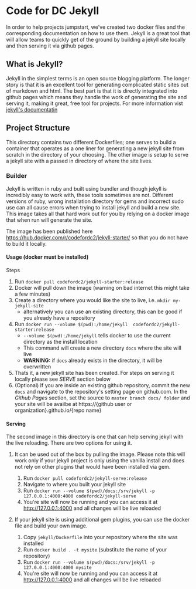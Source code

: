 # Code for DC Jekyll

In order to help projects jumpstart, we've created two docker files and the corresponding
documentation on how to use them.  Jekyll is a great tool that will allow teams to
quickly get of the ground by building a jekyll site locally and then serving it via github pages.

## What is Jekyll?

Jekyll in the simplest terms is an open source blogging platform.  The longer story is that it is an
excellent tool for generating complicated static sites out of markdown and html.  The best part is that it is directly integrated
into github pages which means they handle the work of generating the site and serving it, making it great,
free tool for projects.  For more information vist [jekyll's documentatin](https://jekyllrb.com/)

## Project Structure

This directory contains two different Dockerfiles; one serves to build a container that operates as a one liner
for generating a new jekyll site from scratch in the directory of your choosing.  The other image is 
setup to serve a jekyll site with a passed in directory of where the site lives.

### Builder

Jekyll is written in ruby and built using bundler and though jekyll is incredibly easy to work with, these 
tools sometimes are not.  Different versions of ruby, wrong installation directory for gems and incorrect sudo
use can all cause errors when trying to install jekyll and build a new site.  This image takes all that
hard work out for you by relying on a docker image that when run will generate the site.

The image has been published here https://hub.docker.com/r/codefordc2/jekyll-starter/ so that you 
do not have to build it locally.

#### Usage (docker must be installed)

Steps
1. Run `docker pull codefordc2/jekyll-starter:release`
2. Docker will pull down the image (warning on bad internet this might take a few minutes)
3. Create a directory where you would like the site to live, i.e. `mkdir my-jekyll-site`
    - alternatively you can use an existing directory, this can be good if you already have a repository
4. Run `docker run --volume $(pwd):/home/jekyll  codefordc2/jekyll-starter:release`
    - `--volume $(pwd):/home/jekyll` tells docker to use the current directory as the install location
    - This command will create a new directory `docs` where the site will live
    - __WARNING:__ if `docs` already exists in the directory, it will be overwritten
5. Thats it, a new jekyll site has been created.  For steps on serving it locally please see _SERVE_ section below
6. (Optional) If you are inside an existing github repository, commit the new `docs` and navigate to
the repository's setting page on github.com.  In the _Github Pages_ section, set the source to
`master branch docs/ folder` and your site will be availbe at https://{github user or organization}.github.io/{repo name}


#### Serving

The second image in this directory is one that can help serving jekyll with the live reloading.  There are
two options for using it.

1. It can be used out of the box by pulling the image.  Please note this will work only if your
jekyll project is only using the vanilla install and does not rely on other plugins that would have been 
installed via gem.  
    1. Run `docker pull codefordc2/jekyll-serve:release`
    2. Navigate to where you built your jekyll site
    3. Run `docker run --volume $(pwd)/docs:/srv/jekyll -p  127.0.0.1:4000:4000 codefordc2/jekyll-serve`
    4. You're site will now be running and you can access it at http://127.0.0.1:4000 and all changes will be live reloaded

2. If your jekyll site is using additional gem plugins, you can use the docker file and build your own image.
    1. Copy `jekyll/Dockerfile` into your repository where the site was installed
    2. Run `docker build . -t mysite` (substitute the name of your repository)
    3. Run `docker run --volume $(pwd)/docs:/srv/jekyll -p  127.0.0.1:4000:4000 mysite`
    4. You're site will now be running and you can access it at http://127.0.0.1:4000 and all changes will be live reloaded






